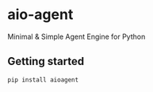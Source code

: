 # aio-agent
Minimal &amp; Simple Agent Engine for Python

## Getting started

```bash
pip install aioagent
```
